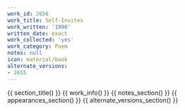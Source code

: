 ```yaml
---
work_id: 2656
work_title: Self-Invites
work_written: '1990'
written_date: exact
work_collected: 'yes'
work_category: Poem
notes: null
icon: material/book
alternate_versions:
- 2655
---
```


{{ section_title() }}
{{ work_info() }}
{{ notes_section() }}
{{ appearances_section() }}
{{ alternate_versions_section() }}